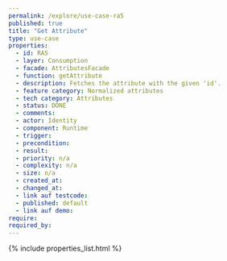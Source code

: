 ```yaml
---
permalink: /explore/use-case-ra5
published: true
title: "Get Attribute"
type: use-case
properties:
  - id: RA5
  - layer: Consumption
  - facade: AttributesFacade
  - function: getAttribute
  - description: Fetches the attribute with the given 'id'.
  - feature category: Normalized attributes
  - tech category: Attributes
  - status: DONE
  - comments:
  - actor: Identity
  - component: Runtime
  - trigger:
  - precondition:
  - result:
  - priority: n/a
  - complexity: n/a
  - size: n/a
  - created_at:
  - changed_at:
  - link auf testcode:
  - published: default
  - link auf demo:
require:
required_by:
---
```


{% include properties_list.html %}
